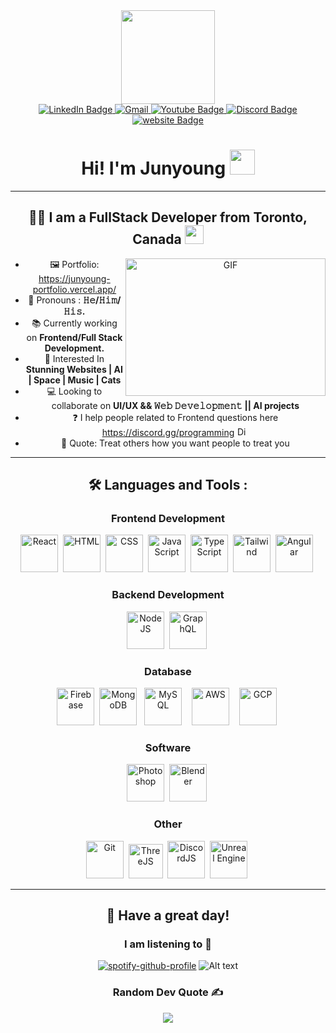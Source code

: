 <div id="header" align="center">
  <img src="https://media.giphy.com/media/oOrGB2hdeCGKU3Yagc/giphy.gif" width="150"/>

  
  
<div id="badges">
  <a href="https://www.linkedin.com/in/junyoung-kang/">
    <img src="https://img.shields.io/badge/LinkedIn-blue?style=for-the-badge&logo=linkedin&logoColor=white" alt="LinkedIn Badge"/>
  </a>
  <a href="mailto:johnnykang1204@gmail.com">
    <img src="https://img.shields.io/badge/Gmail-D14836?style=for-the-badge&logo=gmail&logoColor=white" alt="Gmail"/>
  </a>
  <a href="https://www.youtube.com/channel/UC5tNsxkshctFCydkrwHKuTw">
    <img src="https://img.shields.io/static/v1?message=Youtube&logo=youtube&label=&color=FF0000&logoColor=white&labelColor=&style=for-the-badge" alt="Youtube Badge"/>
  </a>
  <a href="https://discord.gg/programming">
    <img src="https://img.shields.io/static/v1?message=Discord&logo=discord&label=&color=7289DA&logoColor=white&labelColor=&style=for-the-badge" alt="Discord Badge"/>
  </a>
  <a href="https://hijunyoung.vercel.app/">
    <img src="https://img.shields.io/badge/website-000000?style=for-the-badge&logo=About.me&logoColor=white" alt="website Badge"/>
  </a>
</div>

  <h1>
     Hi! I'm Junyoung
    <img src="https://i.pinimg.com/originals/5d/94/26/5d942674089d3a885ac784393449c625.gif" width="40px" height="40px"/>
<!--      <img src="https://media.giphy.com/media/hvRJCLFzcasrR4ia7z/giphy.gif" width="30px"/> -->
  </h1>



---
  
  
## :man_technologist: I am a FullStack Developer from Toronto, Canada <img src="https://upload.wikimedia.org/wikipedia/commons/3/39/Animated-Flag-Canada.gif" width="30">
  
<img align="right" height="220" width="320" alt="GIF" src="https://media2.giphy.com/media/9zExs2Q2h1EHfE4P6G/giphy.gif?cid=ecf05e47wenln6r2sbvtavntobmm47lmmw6sceb90roph0gk&ep=v1_gifs_search&rid=giphy.gif&ct=g"/>
<!-- <img align="right" height="220" width="320" alt="GIF" src="https://media.giphy.com/media/uDK2KwBp4OHfw9k2Wv/giphy.gif"/> -->

 - 🖼️ Portfolio: https://junyoung-portfolio.vercel.app/
 - 💪 Pronouns : **𝙷𝚎/𝙷𝚒𝚖/𝙷𝚒𝚜.** 
 - 📚 Currently working on **Frontend/Full Stack Development.**
 - 🌱 Interested In **Stunning Websites | AI | Space | Music | Cats**
 - 💻 Looking to collaborate on **UI/UX && 𝚆𝚎𝚋 𝙳𝚎𝚟𝚎𝚕𝚘𝚙𝚖𝚎𝚗𝚝 || AI projects** 
 - ❓ I help people related to Frontend questions here https://discord.gg/programming <img src="https://user-images.githubusercontent.com/28119362/229185935-32a91a27-da85-461a-93f5-963bdb1dbe94.png" title="DiscordJS" alt="DiscordJS" width="15" height="15"/>&nbsp;
 - 💬 Quote: Treat others how you want people to treat you
<!-- - ✨ Really Fun Fact : **I have the same birthday as** <img src="https://user-images.githubusercontent.com/28119362/229184789-cad7f4e2-ba57-4084-a4f6-84e09fc0cbdf.png" title="JavaScript" alt="JavaScript" width="17" height="17"/> -->

  
---

  
## :hammer_and_wrench: Languages and Tools :


<div align="center">
  <h3> Frontend Development </h3>
  <img src="https://user-images.githubusercontent.com/28119362/229198580-8c9a0e34-ac71-41b2-88f7-3bb088e4577e.png" title="React" alt="React" width="60" height="60"/>&nbsp;
  <img src="https://user-images.githubusercontent.com/28119362/229185465-0607d231-1d52-4473-859b-6be36106538a.png" title="HTML5" alt="HTML" width="60" height="60"/>&nbsp;
  <img src="https://user-images.githubusercontent.com/28119362/229185351-138f31b4-6e72-49d8-9059-fbbf7b5ba362.png" title="CSS" alt="CSS" width="60" height="60"/>&nbsp;
  <img src="https://user-images.githubusercontent.com/28119362/229184789-cad7f4e2-ba57-4084-a4f6-84e09fc0cbdf.png" title="JavaScript" alt="JavaScript" width="60" height="60"/>&nbsp;
  <img src="https://user-images.githubusercontent.com/28119362/229199468-d0d9e2a0-96aa-462d-9f49-fad4c3d99730.png" title="TypeScript" alt="TypeScript" width="60" height="60"/>&nbsp;
  <img src="https://user-images.githubusercontent.com/28119362/229185699-a01aa877-65a1-4d74-bbb4-e910bdeda0fa.png" title="Tailwind" alt="Tailwind" width="60" height="60"/>&nbsp;
  <img src="https://user-images.githubusercontent.com/28119362/229196400-0a215f77-d68a-4579-9ab9-ab67e979ad6b.png" title="Angular" alt="Angular" width="60" height="60"/>&nbsp;

  <h3> Backend Development </h3>
    <img src="https://user-images.githubusercontent.com/28119362/229187173-1081ce87-8132-4750-b34d-57c1c5ddb166.png" title="NodeJS" alt="NodeJS" width="60" height="60"/>&nbsp;
  <img src="https://user-images.githubusercontent.com/28119362/229196660-fae2f3d4-63b8-4949-89f7-fd42c64b5b9d.png" title="GraphQL" alt="GraphQL" width="60" height="60"/>&nbsp; 

  <h3> Database </h3>
    <img src="https://user-images.githubusercontent.com/28119362/229187247-d8667bf3-c3a8-4035-bd87-f178fbbb42a6.png" title="Firebase" alt="Firebase" width="60" height="60"/>&nbsp;
  <img src="https://user-images.githubusercontent.com/28119362/229197325-77f7ea93-3f60-4c77-9ae7-ed875ef2e836.png" title="MongoDB" alt="MongoDB" width="60" height="60"/>&nbsp;&nbsp;
    <img src="https://user-images.githubusercontent.com/28119362/229186553-0860e270-ced9-4161-b81b-62f7fe364f1c.png" title="MySQL" alt="MySQL" width="60" height="60"/>&nbsp;&nbsp;&nbsp;
    <img src="https://user-images.githubusercontent.com/28119362/229186717-b8c38241-2045-4155-b44a-07fd02d13820.png" title="AWS" alt="AWS" width="60" height="60"/>&nbsp;&nbsp;&nbsp;
    <img src="https://www.vectorlogo.zone/logos/google_cloud/google_cloud-icon.svg" title="GCP" alt="GCP" width="60" height="60"/>&nbsp;
  
  <h3> Software </h3>
    <img src="https://user-images.githubusercontent.com/28119362/229188849-ab76ef43-52b0-4a0a-b5be-4d7f6b37c17e.png" title="Photoshop" alt="Photoshop" width="60" height="60"/>&nbsp;
  <img src="https://user-images.githubusercontent.com/28119362/229197493-1d98d8c6-0680-4eaf-8658-2704d2805eb5.png" title="Blender" alt="Blender" width="60" height="60"/>&nbsp;

  <h3> Other </h3>
    <img src="https://user-images.githubusercontent.com/28119362/229186883-bd15eeb2-bcfe-480a-95a4-057b1e3c213d.png" title="Git" alt="Git" width="60" height="60"/>&nbsp;
  <img src="https://global.discourse-cdn.com/standard17/uploads/threejs/optimized/2X/e/e4f86d2200d2d35c30f7b1494e96b9595ebc2751_2_496x500.png" title="ThreeJS" alt="ThreeJS" width="55" height="55"/>&nbsp;
  <img src="https://user-images.githubusercontent.com/28119362/229185935-32a91a27-da85-461a-93f5-963bdb1dbe94.png" title="DiscordJS" alt="DiscordJS" width="60" height="60"/>&nbsp;
  <img src="https://user-images.githubusercontent.com/28119362/229197726-e42866d6-fc84-4c18-a66e-25660a04f302.png" title="Unreal Engine" alt="Unreal Engine" width="60" height="60"/>&nbsp;

</div>




---


## 🙂 Have a great day! 

### I am listening to 🎵
[![spotify-github-profile](https://spotify-github-profile.vercel.app/api/view?uid=31xoxnjcxhjvaar2bdmalbel5yle&cover_image=true&theme=default&show_offline=false&background_color=b81463&interchange=false&bar_color_cover=true&bar_color=00bfff)](https://spotify-github-profile.vercel.app/api/view?uid=31xoxnjcxhjvaar2bdmalbel5yle&redirect=true)
![Alt text](https://spotify-recently-played-readme.vercel.app/api?user=31xoxnjcxhjvaar2bdmalbel5yle&count=7&width=330)

<!-- ### Random Dev Meme 😂
<img src="https://rm.up.railway.app/" width="512px"/> -->

### Random Dev Quote ✍️
![](https://quotes-github-readme.vercel.app/api?type=horizontal&theme=radical)
  
</div>

